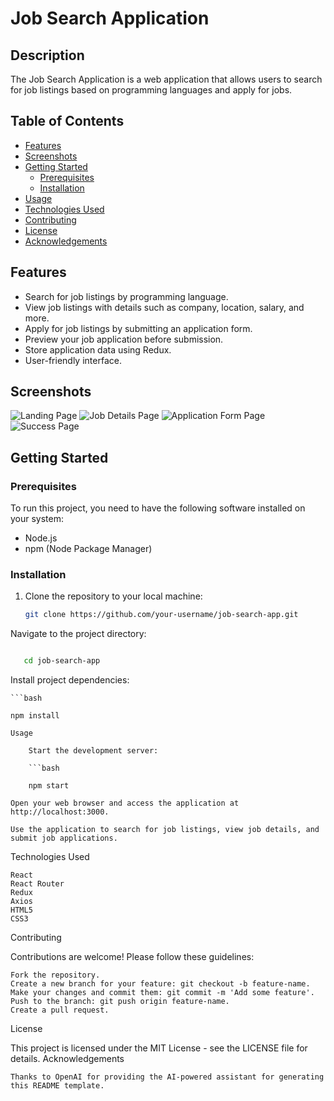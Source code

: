 # Job Search Application

## Description

The Job Search Application is a web application that allows users to search for job listings based on programming languages and apply for jobs.

## Table of Contents

- [Features](#features)
- [Screenshots](#screenshots)
- [Getting Started](#getting-started)
  - [Prerequisites](#prerequisites)
  - [Installation](#installation)
- [Usage](#usage)
- [Technologies Used](#technologies-used)
- [Contributing](#contributing)
- [License](#license)
- [Acknowledgements](#acknowledgements)

## Features

- Search for job listings by programming language.
- View job listings with details such as company, location, salary, and more.
- Apply for job listings by submitting an application form.
- Preview your job application before submission.
- Store application data using Redux.
- User-friendly interface.

## Screenshots

![Landing Page](/screenshots/landing-page.png)
![Job Details Page](/screenshots/job-details.png)
![Application Form Page](/screenshots/application-form.png)
![Success Page](/screenshots/success-page.png)

## Getting Started

### Prerequisites

To run this project, you need to have the following software installed on your system:

- Node.js
- npm (Node Package Manager)

### Installation

1. Clone the repository to your local machine:

   ```bash
   git clone https://github.com/your-username/job-search-app.git
   ```

Navigate to the project directory:

   ```bash

      cd job-search-app
```
Install project dependencies:

    ```bash

    npm install
```
Usage

    Start the development server:

    ```bash

    npm start
```
    Open your web browser and access the application at http://localhost:3000.

    Use the application to search for job listings, view job details, and submit job applications.

Technologies Used

    React
    React Router
    Redux
    Axios
    HTML5
    CSS3

Contributing

Contributions are welcome! Please follow these guidelines:

    Fork the repository.
    Create a new branch for your feature: git checkout -b feature-name.
    Make your changes and commit them: git commit -m 'Add some feature'.
    Push to the branch: git push origin feature-name.
    Create a pull request.

License

This project is licensed under the MIT License - see the LICENSE file for details.
Acknowledgements

    Thanks to OpenAI for providing the AI-powered assistant for generating this README template.
